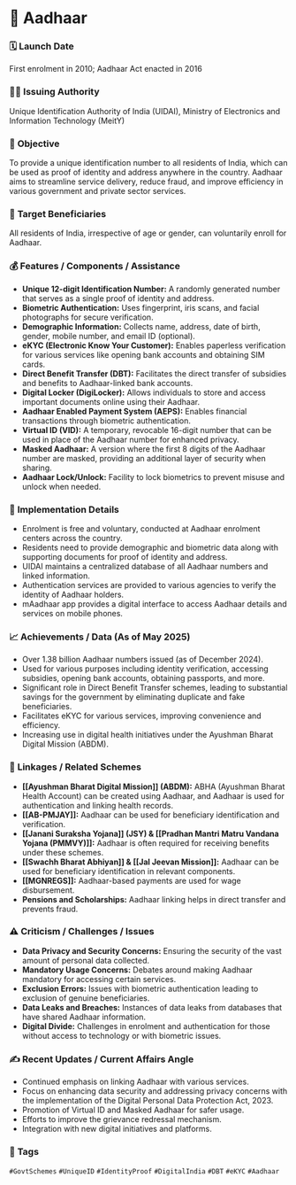 # 📌 Aadhaar

### 🗓️ **Launch Date**
First enrolment in 2010; Aadhaar Act enacted in 2016

### 🧑‍🏫 **Issuing Authority**
Unique Identification Authority of India (UIDAI), Ministry of Electronics and Information Technology (MeitY)

### 🎯 **Objective**
To provide a unique identification number to all residents of India, which can be used as proof of identity and address anywhere in the country. Aadhaar aims to streamline service delivery, reduce fraud, and improve efficiency in various government and private sector services.

### 👥 **Target Beneficiaries**
All residents of India, irrespective of age or gender, can voluntarily enroll for Aadhaar.

### 💰 **Features / Components / Assistance**
- **Unique 12-digit Identification Number:** A randomly generated number that serves as a single proof of identity and address.
- **Biometric Authentication:** Uses fingerprint, iris scans, and facial photographs for secure verification.
- **Demographic Information:** Collects name, address, date of birth, gender, mobile number, and email ID (optional).
- **eKYC (Electronic Know Your Customer):** Enables paperless verification for various services like opening bank accounts and obtaining SIM cards.
- **Direct Benefit Transfer (DBT):** Facilitates the direct transfer of subsidies and benefits to Aadhaar-linked bank accounts.
- **Digital Locker (DigiLocker):** Allows individuals to store and access important documents online using their Aadhaar.
- **Aadhaar Enabled Payment System (AEPS):** Enables financial transactions through biometric authentication.
- **Virtual ID (VID):** A temporary, revocable 16-digit number that can be used in place of the Aadhaar number for enhanced privacy.
- **Masked Aadhaar:** A version where the first 8 digits of the Aadhaar number are masked, providing an additional layer of security when sharing.
- **Aadhaar Lock/Unlock:** Facility to lock biometrics to prevent misuse and unlock when needed.

### 📍 **Implementation Details**
- Enrolment is free and voluntary, conducted at Aadhaar enrolment centers across the country.
- Residents need to provide demographic and biometric data along with supporting documents for proof of identity and address.
- UIDAI maintains a centralized database of all Aadhaar numbers and linked information.
- Authentication services are provided to various agencies to verify the identity of Aadhaar holders.
- mAadhaar app provides a digital interface to access Aadhaar details and services on mobile phones.

### 📈 **Achievements / Data** (As of May 2025)
- Over 1.38 billion Aadhaar numbers issued (as of December 2024).
- Used for various purposes including identity verification, accessing subsidies, opening bank accounts, obtaining passports, and more.
- Significant role in Direct Benefit Transfer schemes, leading to substantial savings for the government by eliminating duplicate and fake beneficiaries.
- Facilitates eKYC for various services, improving convenience and efficiency.
- Increasing use in digital health initiatives under the Ayushman Bharat Digital Mission (ABDM).

### 🧩 **Linkages / Related Schemes**
- **[[Ayushman Bharat Digital Mission]] (ABDM):** ABHA (Ayushman Bharat Health Account) can be created using Aadhaar, and Aadhaar is used for authentication and linking health records.
- **[[AB-PMJAY]]:** Aadhaar can be used for beneficiary identification and verification.
- **[[Janani Suraksha Yojana]] (JSY) & [[Pradhan Mantri Matru Vandana Yojana (PMMVY)]]:** Aadhaar is often required for receiving benefits under these schemes.
- **[[Swachh Bharat Abhiyan]] & [[Jal Jeevan Mission]]:** Aadhaar can be used for beneficiary identification in relevant components.
- **[[MGNREGS]]:** Aadhaar-based payments are used for wage disbursement.
- **Pensions and Scholarships:** Aadhaar linking helps in direct transfer and prevents fraud.

### ⚠️ **Criticism / Challenges / Issues**
- **Data Privacy and Security Concerns:** Ensuring the security of the vast amount of personal data collected.
- **Mandatory Usage Concerns:** Debates around making Aadhaar mandatory for accessing certain services.
- **Exclusion Errors:** Issues with biometric authentication leading to exclusion of genuine beneficiaries.
- **Data Leaks and Breaches:** Instances of data leaks from databases that have shared Aadhaar information.
- **Digital Divide:** Challenges in enrolment and authentication for those without access to technology or with biometric issues.

### ✍️ **Recent Updates / Current Affairs Angle**
- Continued emphasis on linking Aadhaar with various services.
- Focus on enhancing data security and addressing privacy concerns with the implementation of the Digital Personal Data Protection Act, 2023.
- Promotion of Virtual ID and Masked Aadhaar for safer usage.
- Efforts to improve the grievance redressal mechanism.
- Integration with new digital initiatives and platforms.

### 🔗 **Tags**
`#GovtSchemes` `#UniqueID` `#IdentityProof` `#DigitalIndia` `#DBT` `#eKYC` `#Aadhaar`
